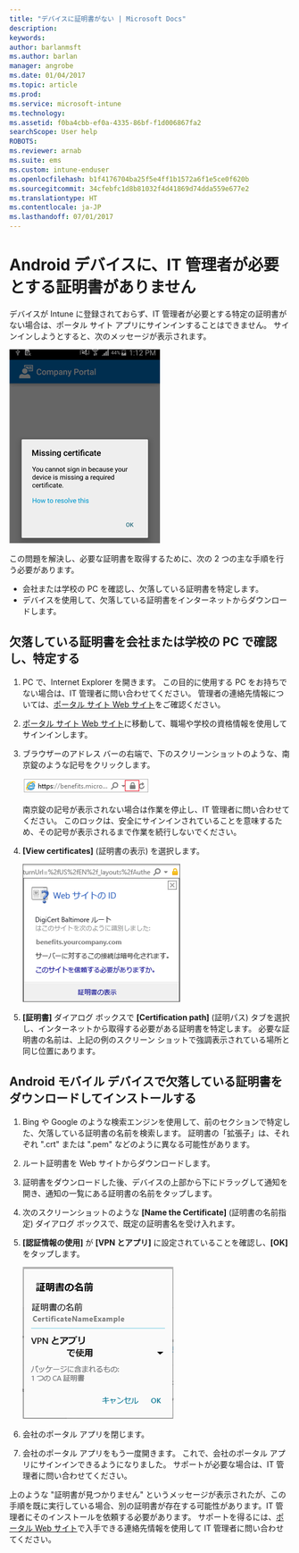 ```yaml
---
title: "デバイスに証明書がない | Microsoft Docs"
description: 
keywords: 
author: barlanmsft
ms.author: barlan
manager: angrobe
ms.date: 01/04/2017
ms.topic: article
ms.prod: 
ms.service: microsoft-intune
ms.technology: 
ms.assetid: f0ba4cbb-ef0a-4335-86bf-f1d006867fa2
searchScope: User help
ROBOTS: 
ms.reviewer: arnab
ms.suite: ems
ms.custom: intune-enduser
ms.openlocfilehash: b1f4176704ba25f5e4ff1b1572a6f1e5ce0f620b
ms.sourcegitcommit: 34cfebfc1d8b81032f4d41869d74dda559e677e2
ms.translationtype: HT
ms.contentlocale: ja-JP
ms.lasthandoff: 07/01/2017
---
```

# <a name="your-android-device-is-missing-a-certificate-required-by-your-it-admin"></a>Android デバイスに、IT 管理者が必要とする証明書がありません

デバイスが Intune に登録されておらず、IT 管理者が必要とする特定の証明書がない場合は、ポータル サイト アプリにサインインすることはできません。 サインインしようとすると、次のメッセージが表示されます。

![screenshot-error-message-about-missing-certificate](./media/andr-cert_install-1-cert_missing.png)

この問題を解決し、必要な証明書を取得するために、次の 2 つの主な手順を行う必要があります。

- 会社または学校の PC を確認し、欠落している証明書を特定します。
- デバイスを使用して、欠落している証明書をインターネットからダウンロードします。

## <a name="identify-the-missing-certificate-by-looking-on-a-company-or-school-pc"></a>欠落している証明書を会社または学校の PC で確認し、特定する

1. PC で、Internet Explorer を開きます。 この目的に使用する PC をお持ちでない場合は、IT 管理者に問い合わせてください。 管理者の連絡先情報については、[ポータル サイト Web サイト](http://portal.manage.microsoft.com)をご確認ください。

2. [ポータル サイト Web サイト](http://portal.manage.microsoft.com)に移動して、職場や学校の資格情報を使用してサインインします。

3. ブラウザーのアドレス バーの右端で、下のスクリーンショットのような、南京錠のような記号をクリックします。

    ![screenshot-internet-explorer-address-bar-padlock-symbol](./media/andr-missing-cert-ie-padlock-symbol.png)

    南京錠の記号が表示されない場合は作業を停止し、IT 管理者に問い合わせてください。 このロックは、安全にサインインされていることを意味するため、その記号が表示されるまで作業を続行しないでください。

4. **[View certificates]** (証明書の表示) を選択します。

    ![screenshot-internet-explorer-view-certificates-button-on-website-identification-dialog](./media/andr-missg-cert-ie-view-cert-button.png)

5. **[証明書]** ダイアログ ボックスで **[Certification path]** (証明パス) タブを選択し、インターネットから取得する必要がある証明書を特定します。 必要な証明書の名前は、上記の例のスクリーン ショットで強調表示されている場所と同じ位置にあります。

## <a name="download-and-install-the-missing-certificate-on-your-android-mobile-device"></a>Android モバイル デバイスで欠落している証明書をダウンロードしてインストールする

1. Bing や Google のような検索エンジンを使用して、前のセクションで特定した、欠落している証明書の名前を検索します。 証明書の「拡張子」は、それぞれ ".crt" または ".pem" などのように異なる可能性があります。

2. ルート証明書を Web サイトからダウンロードします。

3. 証明書をダウンロードした後、デバイスの上部から下にドラッグして通知を開き、通知の一覧にある証明書の名前をタップします。

4. 次のスクリーンショットのような **[Name the Certificate]** (証明書の名前指定) ダイアログ ボックスで、既定の証明書名を受け入れます。

5. **[認証情報の使用]** が **[VPN とアプリ]** に設定されていることを確認し、**[OK]** をタップします。

    ![screenshot-certificate-name-dialog-showing-certificate-name](./media/andr-missing-cert-cert-name.png)

6. 会社のポータル アプリを閉じます。

7. 会社のポータル アプリをもう一度開きます。 これで、会社のポータル アプリにサインインできるようになりました。 サポートが必要な場合は、IT 管理者に問い合わせてください。

上のような "証明書が見つかりません" というメッセージが表示されたが、この手順を既に実行している場合、別の証明書が存在する可能性があります。IT 管理者にそのインストールを依頼する必要があります。 サポートを得るには、[ポータル Web サイト](http://portal.manage.microsoft.com)で入手できる連絡先情報を使用して IT 管理者に問い合わせてください。

